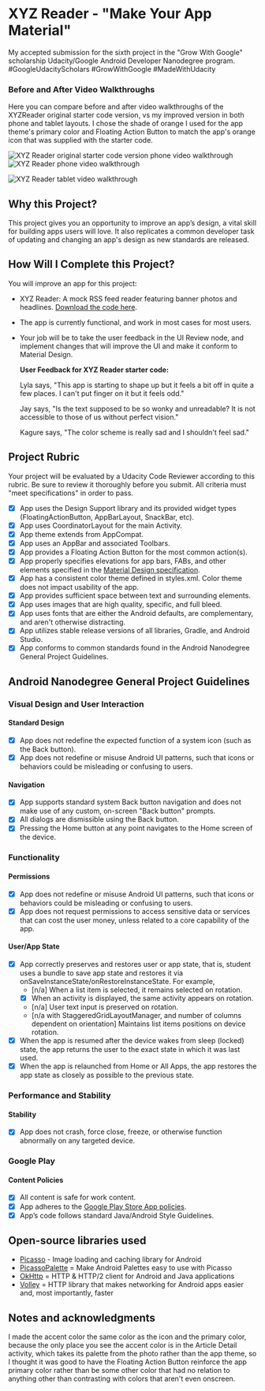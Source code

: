 # XYZ Reader - "Make Your App Material"

My accepted submission for the sixth project in the "Grow With Google" scholarship Udacity/Google 
Android Developer Nanodegree program. #GoogleUdacityScholars #GrowWithGoogle #MadeWithUdacity

### Before and After Video Walkthroughs

Here you can compare before and after video walkthroughs of the XYZReader original starter code version, vs my 
improved version in both phone and tablet layouts. I chose the shade of orange I used for the app theme's primary 
color and Floating Action Button to match the app's orange icon that was supplied with the starter code.

![XYZ Reader original starter code version phone video walkthrough](https://github.com/tachyonlabs/Grow-With-Google-Udacity-Android-Developer-Nanodegree-XYZ-Reader/blob/master/xyz_reader_original.gif "XYZ Reader original starter code version phone video walkthrough") &nbsp; &nbsp; ![XYZ Reader phone video walkthrough](https://github.com/tachyonlabs/Grow-With-Google-Udacity-Android-Developer-Nanodegree-XYZ-Reader/blob/master/xyz_reader.gif "XYZ Reader phone video walkthrough")

![XYZ Reader tablet video walkthrough](https://github.com/tachyonlabs/Grow-With-Google-Udacity-Android-Developer-Nanodegree-XYZ-Reader/blob/master/xyz_reader_tablet.gif "XYZ Reader tablet video walkthrough")

## Why this Project?
   
This project gives you an opportunity to improve an app’s design, a vital skill for building apps users will love. 
It also replicates a common developer task of updating and changing an app's design as new standards are released.

## How Will I Complete this Project?

You will improve an app for this project:

* XYZ Reader: A mock RSS feed reader featuring banner photos and headlines. [Download the code here](https://github.com/udacity/xyz-reader-starter-code).

* The app is currently functional, and work in most cases for most users.

* Your job will be to take the user feedback in the UI Review node, and implement changes that will improve the UI and make it conform to Material Design.

  **User Feedback for XYZ Reader starter code:**
  
  Lyla says, "This app is starting to shape up but it feels a bit off in quite a few places. I can't put finger on it but it feels odd."

  Jay says, "Is the text supposed to be so wonky and unreadable? It is not accessible to those of us without perfect vision."
  
  Kagure says, "The color scheme is really sad and I shouldn't feel sad."

## Project Rubric

Your project will be evaluated by a Udacity Code Reviewer according to this rubric. Be sure to review it 
thoroughly before you submit. All criteria must "meet specifications" in order to pass. 

* [x] App uses the Design Support library and its provided widget types (FloatingActionButton, AppBarLayout, SnackBar, etc).
* [x] App uses CoordinatorLayout for the main Activity.
* [x] App theme extends from AppCompat.
* [x] App uses an AppBar and associated Toolbars.
* [x] App provides a Floating Action Button for the most common action(s).
* [x] App properly specifies elevations for app bars, FABs, and other elements specified in the [Material Design specification](https://material.io/design/introduction/).
* [x] App has a consistent color theme defined in styles.xml. Color theme does not impact usability of the app.
* [x] App provides sufficient space between text and surrounding elements.
* [x] App uses images that are high quality, specific, and full bleed.
* [x] App uses fonts that are either the Android defaults, are complementary, and aren't otherwise distracting.
* [x] App utilizes stable release versions of all libraries, Gradle, and Android Studio.
* [x] App conforms to common standards found in the Android Nanodegree General Project Guidelines.

## Android Nanodegree General Project Guidelines

### Visual Design and User Interaction

#### Standard Design
* [x] App does not redefine the expected function of a system icon (such as the Back button).
* [x] App does not redefine or misuse Android UI patterns, such that icons or behaviors could be misleading or confusing to users.

#### Navigation
* [x] App supports standard system Back button navigation and does not make use of any custom, on-screen "Back button" prompts.
* [x] All dialogs are dismissible using the Back button.
* [x] Pressing the Home button at any point navigates to the Home screen of the device.

### Functionality

#### Permissions
* [x] App does not redefine or misuse Android UI patterns, such that icons or behaviors could be misleading or confusing to users.
* [x] App does not request permissions to access sensitive data or services that can cost the user money, unless related to a core capability of the app.

#### User/App State
* [x] App correctly preserves and restores user or app state, that is, student uses a bundle to save app state and restores it via onSaveInstanceState/onRestoreInstanceState. For example,
    * [n/a] When a list item is selected, it remains selected on rotation.
    * [x] When an activity is displayed, the same activity appears on rotation.
    * [n/a] User text input is preserved on rotation.
    * [n/a with StaggeredGridLayoutManager, and number of columns dependent on orientation] Maintains list items positions on device rotation.
* [x] When the app is resumed after the device wakes from sleep (locked) state, the app returns the user to the exact state in which it was last used.
* [x] When the app is relaunched from Home or All Apps, the app restores the app state as closely as possible to the previous state.

### Performance and Stability

#### Stability
* [x] App does not crash, force close, freeze, or otherwise function abnormally on any targeted device.

### Google Play

#### Content Policies
* [x] All content is safe for work content.
* [x] App adheres to the [Google Play Store App policies](https://play.google.com/about/developer-content-policy.html).
* [x] App’s code follows standard Java/Android Style Guidelines.

## Open-source libraries used

- [Picasso](http://square.github.io/picasso/) - Image loading and caching library for Android
- [PicassoPalette](https://github.com/florent37/PicassoPalette) = Make Android Palettes easy to use with Picasso
- [OkHttp](http://square.github.io/okhttp/) = HTTP & HTTP/2 client for Android and Java applications
- [Volley](https://github.com/google/volley) = HTTP library that makes networking for Android apps easier and, most importantly, faster

## Notes and acknowledgments

I made the accent color the same color as the icon and the primary color, because the only place you see the accent 
color is in the Article Detail activity, which takes its palette from the photo rather than the app theme, so I 
thought it was good to have the Floating Action Button reinforce the app primary color rather than be some 
other color that had no relation to anything other than contrasting with colors that aren't even onscreen.
